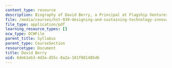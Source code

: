 ```yaml
---
content_type: resource
description: Biography of David Berry, a Principal at Flagship Ventures.
file: /media/courses/hst-939-designing-and-sustaining-technology-innovation-for-global-health-practice-spring-2008/6deb1eb34d3ad55c8a2a181f081485d6_david_bio.pdf
file_type: application/pdf
learning_resource_types: []
ocw_type: OCWFile
parent_title: Syllabus
parent_type: CourseSection
resourcetype: Document
title: David Berry
uid: 6deb1eb3-4d3a-d55c-8a2a-181f081485d6
---
```


